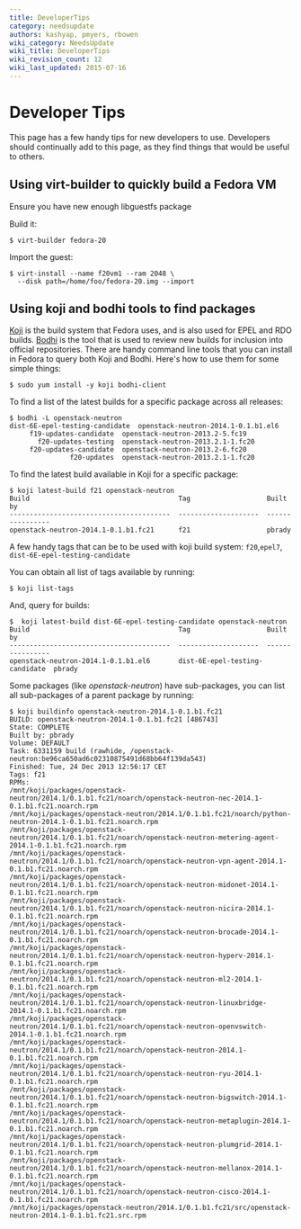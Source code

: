 ```yaml
---
title: DeveloperTips
category: needsupdate
authors: kashyap, pmyers, rbowen
wiki_category: NeedsUpdate
wiki_title: DeveloperTips
wiki_revision_count: 12
wiki_last_updated: 2015-07-16
---
```


# Developer Tips

This page has a few handy tips for new developers to use. Developers should continually add to this page, as they find things that would be useful to others.

## Using virt-builder to quickly build a Fedora VM

Ensure you have new enough libguestfs package

Build it:

    $ virt-builder fedora-20

Import the guest:

    $ virt-install --name f20vm1 --ram 2048 \
      --disk path=/home/foo/fedora-20.img --import

## Using koji and bodhi tools to find packages

[Koji](https://fedoraproject.org/wiki/Koji) is the build system that Fedora uses, and is also used for EPEL and RDO builds. [Bodhi](https://fedoraproject.org/wiki/Bodhi) is the tool that is used to review new builds for inclusion into official repositories. There are handy command line tools that you can install in Fedora to query both Koji and Bodhi. Here's how to use them for some simple things:

    $ sudo yum install -y koji bodhi-client

To find a list of the latest builds for a specific package across all releases:

    $ bodhi -L openstack-neutron
    dist-6E-epel-testing-candidate  openstack-neutron-2014.1-0.1.b1.el6
         f19-updates-candidate  openstack-neutron-2013.2-5.fc19
           f20-updates-testing  openstack-neutron-2013.2.1-1.fc20
         f20-updates-candidate  openstack-neutron-2013.2-6.fc20
                   f20-updates  openstack-neutron-2013.2.1-1.fc20

To find the latest build available in Koji for a specific package:

    $ koji latest-build f21 openstack-neutron
    Build                                     Tag                   Built by
    ----------------------------------------  --------------------  ----------------
    openstack-neutron-2014.1-0.1.b1.fc21      f21                   pbrady

A few handy tags that can be to be used with koji build system: `f20`,`epel7`, `dist-6E-epel-testing-candidate`

You can obtain all list of tags available by running:

    $ koji list-tags

And, query for builds:

    $  koji latest-build dist-6E-epel-testing-candidate openstack-neutron
    Build                                     Tag                   Built by
    ----------------------------------------  --------------------  ----------------
    openstack-neutron-2014.1-0.1.b1.el6       dist-6E-epel-testing-candidate  pbrady

Some packages (like *openstack-neutron*) have sub-packages, you can list all sub-packages of a parent package by running:

    $ koji buildinfo openstack-neutron-2014.1-0.1.b1.fc21
    BUILD: openstack-neutron-2014.1-0.1.b1.fc21 [486743]
    State: COMPLETE
    Built by: pbrady
    Volume: DEFAULT
    Task: 6331159 build (rawhide, /openstack-neutron:be96ca650ad6c02310875491d68bb64f139da543)
    Finished: Tue, 24 Dec 2013 12:56:17 CET
    Tags: f21
    RPMs:
    /mnt/koji/packages/openstack-neutron/2014.1/0.1.b1.fc21/noarch/openstack-neutron-nec-2014.1-0.1.b1.fc21.noarch.rpm
    /mnt/koji/packages/openstack-neutron/2014.1/0.1.b1.fc21/noarch/python-neutron-2014.1-0.1.b1.fc21.noarch.rpm
    /mnt/koji/packages/openstack-neutron/2014.1/0.1.b1.fc21/noarch/openstack-neutron-metering-agent-2014.1-0.1.b1.fc21.noarch.rpm
    /mnt/koji/packages/openstack-neutron/2014.1/0.1.b1.fc21/noarch/openstack-neutron-vpn-agent-2014.1-0.1.b1.fc21.noarch.rpm
    /mnt/koji/packages/openstack-neutron/2014.1/0.1.b1.fc21/noarch/openstack-neutron-midonet-2014.1-0.1.b1.fc21.noarch.rpm
    /mnt/koji/packages/openstack-neutron/2014.1/0.1.b1.fc21/noarch/openstack-neutron-nicira-2014.1-0.1.b1.fc21.noarch.rpm
    /mnt/koji/packages/openstack-neutron/2014.1/0.1.b1.fc21/noarch/openstack-neutron-brocade-2014.1-0.1.b1.fc21.noarch.rpm
    /mnt/koji/packages/openstack-neutron/2014.1/0.1.b1.fc21/noarch/openstack-neutron-hyperv-2014.1-0.1.b1.fc21.noarch.rpm
    /mnt/koji/packages/openstack-neutron/2014.1/0.1.b1.fc21/noarch/openstack-neutron-ml2-2014.1-0.1.b1.fc21.noarch.rpm
    /mnt/koji/packages/openstack-neutron/2014.1/0.1.b1.fc21/noarch/openstack-neutron-linuxbridge-2014.1-0.1.b1.fc21.noarch.rpm
    /mnt/koji/packages/openstack-neutron/2014.1/0.1.b1.fc21/noarch/openstack-neutron-openvswitch-2014.1-0.1.b1.fc21.noarch.rpm
    /mnt/koji/packages/openstack-neutron/2014.1/0.1.b1.fc21/noarch/openstack-neutron-2014.1-0.1.b1.fc21.noarch.rpm
    /mnt/koji/packages/openstack-neutron/2014.1/0.1.b1.fc21/noarch/openstack-neutron-ryu-2014.1-0.1.b1.fc21.noarch.rpm
    /mnt/koji/packages/openstack-neutron/2014.1/0.1.b1.fc21/noarch/openstack-neutron-bigswitch-2014.1-0.1.b1.fc21.noarch.rpm
    /mnt/koji/packages/openstack-neutron/2014.1/0.1.b1.fc21/noarch/openstack-neutron-metaplugin-2014.1-0.1.b1.fc21.noarch.rpm
    /mnt/koji/packages/openstack-neutron/2014.1/0.1.b1.fc21/noarch/openstack-neutron-plumgrid-2014.1-0.1.b1.fc21.noarch.rpm
    /mnt/koji/packages/openstack-neutron/2014.1/0.1.b1.fc21/noarch/openstack-neutron-mellanox-2014.1-0.1.b1.fc21.noarch.rpm
    /mnt/koji/packages/openstack-neutron/2014.1/0.1.b1.fc21/noarch/openstack-neutron-cisco-2014.1-0.1.b1.fc21.noarch.rpm
    /mnt/koji/packages/openstack-neutron/2014.1/0.1.b1.fc21/src/openstack-neutron-2014.1-0.1.b1.fc21.src.rpm

